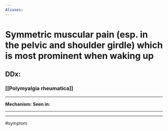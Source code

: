 ```yaml
---
Aliases:
---
```

# Symmetric muscular pain (esp. in the pelvic and shoulder girdle) which is most prominent when waking up 
## DDx:
### [[Polymyalgia rheumatica]]

---
**Mechanism:**
**Seen in:** 

---


---
#symptom 